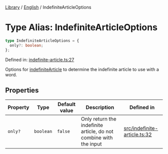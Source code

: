 <!-- markdownlint-disable -->
<!-- cspell: disable -->
[Library](../index.md) / [English](./index.md) / IndefiniteArticleOptions

# Type Alias: IndefiniteArticleOptions

```ts
type IndefiniteArticleOptions = {
  only?: boolean;
};
```

Defined in: [indefinite-article.ts:27](https://github.com/technobuddha/library/blob/main/src/indefinite-article.ts#L27)

Options for [indefiniteArticle](indefiniteArticle.md) to determine the indefinite article to use with a word.

## Properties

| Property | Type | Default value | Description | Defined in |
| ------ | ------ | ------ | ------ | ------ |
| <a id="only"></a> `only?` | `boolean` | `false` | Only return the indefinite article, do not combine with the input | [src/indefinite-article.ts:32](https://github.com/technobuddha/library/blob/main/src/indefinite-article.ts#L32) |

